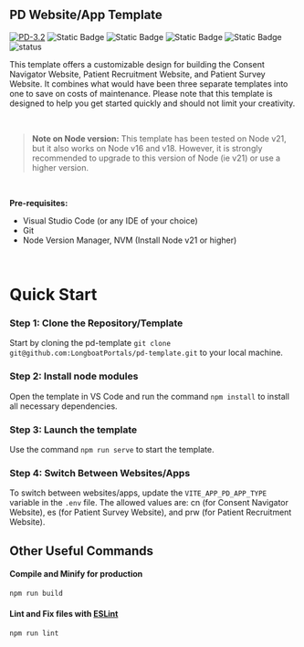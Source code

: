 ## PD Website/App Template
<a href='' target="_blank"><img alt='PD-3.2' src='https://img.shields.io/badge/PD-3.1-100000?style=plastic&logo=PD-3.1&logoColor=white&labelColor=41ADFF&color=black'/></a>
![Static Badge](https://img.shields.io/badge/vue-3.3.11-41B883)
![Static Badge](https://img.shields.io/badge/vite-5.0.10-F9C024)
![Static Badge](https://img.shields.io/badge/tailwindcss-3.3.3-37BDF8)
![Static Badge](https://img.shields.io/badge/sass-1.69.7-cc6699)
![status](https://img.shields.io/badge/Status-%20Ready%20for%20Use-green.svg)


This template offers a customizable design for building the Consent Navigator Website, Patient Recruitment Website, and Patient Survey Website. It combines what would have been three separate templates into one to save on costs of maintenance.
Please note that this template is designed to help you get started quickly and should not limit your creativity.

<br>

> **Note on Node version:** 
This template has been tested on Node v21, but it also works on Node v16 and v18. However, it is strongly recommended to upgrade to this version of Node (ie v21) or use a higher version.

<br>

  **Pre-requisites:**
  - Visual Studio Code (or any IDE of your choice)
  - Git
  - Node Version Manager, NVM (Install Node v21 or higher)

<br>




# Quick Start

### Step 1: Clone the Repository/Template 
Start by cloning the pd-template `git clone git@github.com:LongboatPortals/pd-template.git` to your local machine. 


### Step 2: Install node modules
Open the template in VS Code and run the command `npm install` to install all necessary dependencies.


### Step 3: Launch the template
Use the command `npm run serve` to start the template.

### Step 4: Switch Between Websites/Apps
To switch between websites/apps, update the `VITE_APP_PD_APP_TYPE` variable in the `.env` file. The allowed values are: cn (for Consent Navigator Website), es (for Patient Survey Website), and prw (for Patient Recruitment Website).


## Other Useful Commands


#### Compile and Minify for production

```sh
npm run build
```

#### Lint and Fix files with [ESLint](https://eslint.org/)

```sh
npm run lint
```
